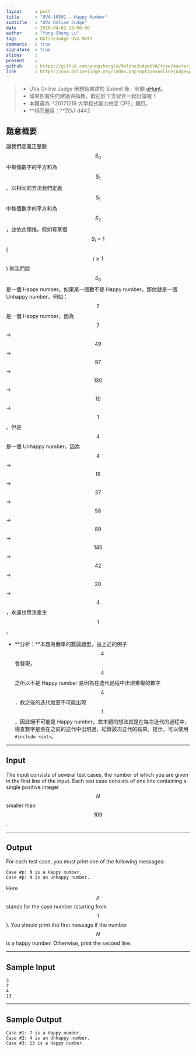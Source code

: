 ```yaml
---
layout     : post
title      : "UVA-10591 - Happy Number"
subtitle   : "UVa Online Judge"
date       : 2018-04-02 18:00:00
author     : "Yung-Sheng Lu"
tags       : OnlineJudge UVa Math
comments   : true
signature  : true
slides     : 
present    :
github     : https://github.com/yungshenglu/OnlineJudgeUVA/tree/master/UVA-10591
link       : https://uva.onlinejudge.org/index.php?option=onlinejudge&page=show_problem&problem=1532
---
```


> * UVa Online Judge 解題結果請於 Submit 後，參閱 [uHunt](https://uhunt.onlinejudge.org/)。
> * 如果你有任何建議與指教，歡迎於下方留言一起討論喔！
> * 本題選為「20171219 大學程式能力檢定 CPE」題目。
> * **相同題目：**ZOJ-d442

## 題意概要

讓我們定義正整數 $$S_0$$ 中每個數字的平方和為 $$S_1$$。以相同的方法我們定義 $$S_1$$ 中每個數字的平方和為 $$S_2$$，並依此類推。假如有某個 $$S_i = 1$$ ($$i \ge 1$$) 則我們說 $$S_0$$ 是一個 Happy number。如果某一個數不是 Happy number，那他就是一個 Unhappy number。例如：$$7$$ 是一個 Happy number，因為 $$7$$ → $$49$$ → $$97$$ → $$130$$ → $$10$$ → $$1$$。但是 $$4$$ 是一個 Unhappy number，因為 $$4$$ → $$16$$ → $$37$$ → $$58$$ → $$89$$ → $$145$$ → $$42$$ → $$20$$ → $$4$$，永遠也無法產生 $$1$$。

* **分析：**本題為簡單的數論題型，由上述的例子 $$4$$ 會發現，$$4$$ 之所以不是 Happy number 是因為在迭代過程中出現重複的數字 $$4$$，故之後的迭代就更不可能出現 $$1$$，因此絕不可能是 Happy number。故本題的想法就是在每次迭代的過程中，檢查數字是否在之前的迭代中出現過，紀錄該次迭代的結果。提示，可以使用 `#include <set>`。

---
## Input

The input consists of several test cases, the number of which you are given in the first line of the input. Each test case consists of one line containing a single positive integer $$N$$ smaller than $$109$$.

---
## Output

For each test case, you must print one of the following messages:
```
Case #p: N is a Happy number.
Case #p: N is an Unhappy number.
```
Here $$p$$ stands for the case number (starting from $$1$$). You should print the first message if the number $$N$$ is a happy number. Otherwise, print the second line.

---
## Sample Input

```
3
7
4
13
```

---
## Sample Output

```
Case #1: 7 is a Happy number.
Case #2: 4 is an Unhappy number.
Case #3: 13 is a Happy number.
```